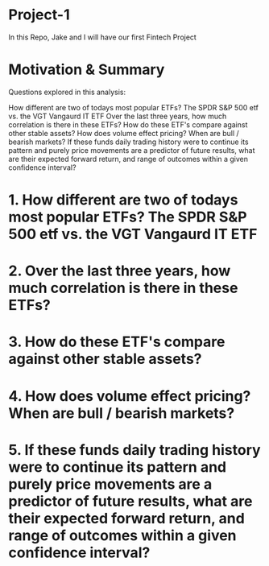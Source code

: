 # Project-1
In this Repo, Jake and I will have our first Fintech Project

# Motivation & Summary 
Questions explored in this analysis:

How different are two of todays most popular ETFs? The SPDR S&P 500 etf vs. the VGT Vangaurd IT ETF 
Over the last three years, how much correlation is there in these ETFs? 
How do these ETF's compare against other stable assets?
How does volume effect pricing? When are bull / bearish markets? 
If these funds daily trading history were to continue its pattern and purely price movements are a predictor of future results, what are their expected forward return, and range of outcomes within a given confidence interval? 

# 1. How different are two of todays most popular ETFs? The SPDR S&P 500 etf vs. the VGT Vangaurd IT ETF 




# 2. Over the last three years, how much correlation is there in these ETFs? 



# 3. How do these ETF's compare against other stable assets?




# 4. How does volume effect pricing? When are bull / bearish markets?



# 5. If these funds daily trading history were to continue its pattern and purely price movements are a predictor of future results, what are their expected forward return, and range of outcomes within a given confidence interval? 

